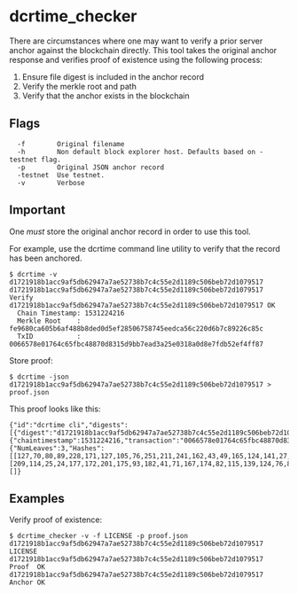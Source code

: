 dcrtime_checker
==============

There are circumstances where one may want to verify a prior server anchor
against the blockchain directly. This tool takes the original anchor response
and verifies proof of existence using the following process:
 1. Ensure file digest is included in the anchor record
 2. Verify the merkle root and path
 3. Verify that the anchor exists in the blockchain


## Flags

```
  -f		Original filename
  -h		Non default block explorer host. Defaults based on -testnet flag.
  -p		Original JSON anchor record
  -testnet	Use testnet.
  -v		Verbose
```

## Important

One *must* store the original anchor record in order to use this tool.

For example, use the dcrtime command line utility to verify that the record has
been anchored.
```
$ dcrtime -v d1721918b1acc9af5db62947a7ae52738b7c4c55e2d1189c506beb72d1079517
d1721918b1acc9af5db62947a7ae52738b7c4c55e2d1189c506beb72d1079517 Verify
d1721918b1acc9af5db62947a7ae52738b7c4c55e2d1189c506beb72d1079517 OK
  Chain Timestamp: 1531224216
  Merkle Root    : fe9680ca605b6af488b8ded0d5ef28506758745eedca56c220d6b7c89226c85c
  TxID           : 0066578e01764c65fbc48870d8315d9bb7ead3a25e0318a0d8e7fdb52ef4ff87
```

Store proof:
```
$ dcrtime -json d1721918b1acc9af5db62947a7ae52738b7c4c55e2d1189c506beb72d1079517 > proof.json
```

This proof looks like this:
```
{"id":"dcrtime cli","digests":[{"digest":"d1721918b1acc9af5db62947a7ae52738b7c4c55e2d1189c506beb72d1079517","servertimestamp":1553799600,"result":0,"chaininformation":{"chaintimestamp":1531224216,"transaction":"0066578e01764c65fbc48870d8315d9bb7ead3a25e0318a0d8e7fdb52ef4ff87","merkleroot":"fe9680ca605b6af488b8ded0d5ef28506758745eedca56c220d6b7c89226c85c","merklepath":{"NumLeaves":3,"Hashes":[[127,70,80,89,228,171,127,105,76,251,211,241,162,43,49,165,124,141,27,134,120,100,70,162,253,181,237,147,238,244,53,98],[209,114,25,24,177,172,201,175,93,182,41,71,167,174,82,115,139,124,76,85,226,209,24,156,80,107,235,114,209,7,149,23]],"Flags":"DQ=="}}}],"timestamps":[]}
```

## Examples

Verify proof of existence:
```
$ dcrtime_checker -v -f LICENSE -p proof.json                              
d1721918b1acc9af5db62947a7ae52738b7c4c55e2d1189c506beb72d1079517  LICENSE
d1721918b1acc9af5db62947a7ae52738b7c4c55e2d1189c506beb72d1079517  Proof  OK
d1721918b1acc9af5db62947a7ae52738b7c4c55e2d1189c506beb72d1079517  Anchor OK
```

